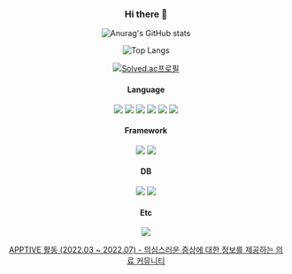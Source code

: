 <div align="center">

### Hi there 👋

![Anurag's GitHub stats](https://github-readme-stats.vercel.app/api?username=wjdgh224&theme=vue&show_icons=true)

![Top Langs](https://github-readme-stats.vercel.app/api/top-langs/?username=wjdgh224&layout=compact&theme=tokyonight)

[![Solved.ac프로필](http://mazassumnida.wtf/api/mini/generate_badge?boj=wjdgh721224)](https://solved.ac/wjdgh721224)
  
#### Language
<p>
<img src="https://img.shields.io/badge/Python-3776AB?style=for-the-badge&logo=Python&logoColor=white">
<img src="https://img.shields.io/badge/Java-007396?style=for-the-badge&logo=OpenJDK&logoColor=white">
<img src="https://img.shields.io/badge/HTML5-E34F26?style=for-the-badge&logo=HTML5&logoColor=white">
<img src="https://img.shields.io/badge/CSS3-1572B6?style=for-the-badge&logo=CSS3&logoColor=white">
<img src="https://img.shields.io/badge/JavaScript-F7DF1E?style=for-the-badge&logo=JavaScript&logoColor=white">
<img src="https://img.shields.io/badge/PHP-777BB4?style=for-the-badge&logo=PHP&logoColor=white">
</p>

#### Framework
<p>
<img src="https://img.shields.io/badge/SpringBoot-6DB33F?style=for-the-badge&logo=SpringBoot&logoColor=white">
<img src="https://img.shields.io/badge/Spring-6DB33F?style=for-the-badge&logo=Spring&logoColor=white">
</p>

#### DB
<p>
<img src="https://img.shields.io/badge/MySQL-4479A1?style=for-the-badge&logo=MySQL&logoColor=white">
<img src="https://img.shields.io/badge/MariaDB-003545?style=for-the-badge&logo=MariaDB&logoColor=white">
</p>

#### Etc
<img src="https://img.shields.io/badge/Thymeleaf-005F0F?style=for-the-badge&logo=Thymeleaf&logoColor=white">
  

 
  
[APPTIVE 활동 (2022.03 ~ 2022.07) - 의심스러운 증상에 대한 정보를 제공하는 의료 커뮤니티](https://github.com/Apptive2022-1/KidsCare)

<!--
**wjdgh224/wjdgh224** is a ✨ _special_ ✨ repository because its `README.md` (this file) appears on your GitHub profile.

Here are some ideas to get you started:

- 🔭 I’m currently working on ...
- 🌱 I’m currently learning ...
- 👯 I’m looking to collaborate on ...
- 🤔 I’m looking for help with ...
- 💬 Ask me about ...
- 📫 How to reach me: ...
- 😄 Pronouns: ...
- ⚡ Fun fact: ...
-->

</div>
